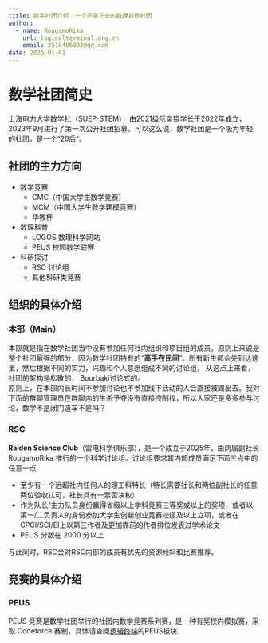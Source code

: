 ```yaml
---
title: 数学社团介绍：一个不务正业的数理双修社团
author:
  - name: RougamoRika
    url: logicalterminal.org.cn
    email: 2518486902@qq.com
date: 2025-01-01
---
```



# 数学社团简史

上海电力大学数学社（SUEP-STEM），由2021级阮奕锟学长于2022年成立，2023年9月进行了第一次公开社团招募。可以这么说，数学社团是一个极为年轻的社团，是一个“20后”。

## 社团的主力方向

- 数学竞赛
  - CMC（中国大学生数学竞赛）
  - MCM（中国大学生数学建模竞赛）
  - 华教杯
- 数理科普
  - LOGOS 数理科学网站
  - PEUS 校园数学联赛
- 科研探讨
  - RSC 讨论组
  - 其他科研类竞赛

## 组织的具体介绍

### 本部（Main）

本部就是指在数学社团当中没有参加任何社内组织和项目组的成员。原则上来说是整个社团最强的部分，因为数学社团特有的“**高手在民间**”。所有新生都会先到达这里，然后根据不同的实力，兴趣和个人意愿组成不同的讨论组，
从这点上来看，社团的架构是松散的， Bourbaki讨论式的。  
原则上，在本部内长时间不参加讨论也不参加线下活动的人会直接被踢出去。我对下面的群聊管理员在群聊内的生杀予夺没有直接控制权，所以大家还是多多参与讨论，数学不是闭门造车不是吗？

### RSC

**Raiden Science Club**（雷电科学俱乐部），是一个成立于2025年，由两届副社长 RougamoRika 推行的一个科学讨论组。讨论组要求其内部成员满足下面三点中的任意一点
  
  - 至少有一个远超社内任何人的理工科特长（特长需要社长和两位副社长的任意两位验收认可，社长具有一票否决权）
  - 作为队长/主力队员身份赢得省级以上学科竞赛三等奖或以上的奖项，或者以第一/二负责人的身份参加大学生创新创业竞赛校级及以上立项，或者在CPCI/SCI/EI上以第三作者及更加靠前的作者排位发表过学术论文
  - PEUS 分数在 2000 分以上

与此同时，RSC会对RSC内部的成员有优先的资源倾斜和比赛推荐。

## 竞赛的具体介绍

### PEUS

PEUS 竞赛是数学社团举行的社团内数学竞赛系列赛，是一种有奖校内模拟赛，采取 Codeforce 赛制，具体请查阅[逻辑终端](logicalterminal.org.cn)的PEUS板块.






